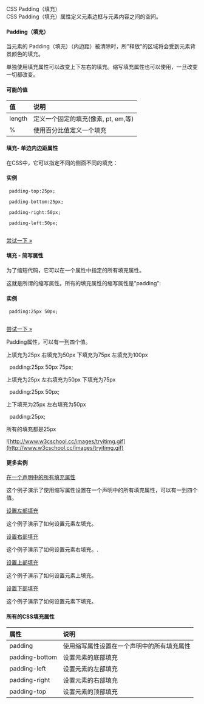  CSS Padding（填充）  
CSS Padding（填充）属性定义元素边框与元素内容之间的空间。

 

#### Padding（填充）

 当元素的 Padding（填充）（内边距）被清除时，所"释放"的区域将会受到元素背景颜色的填充。

 单独使用填充属性可以改变上下左右的填充。缩写填充属性也可以使用，一旦改变一切都改变。

 
#### 可能的值

 

|值|说明|
|:--|:--|
|length|定义一个固定的填充(像素, pt, em,等)|
|%|使用百分比值定义一个填充|





#### 填充- 单边内边距属性

 在CSS中，它可以指定不同的侧面不同的填充：

  
#### 实例

 
```
 padding-top:25px;

 padding-bottom:25px;

 padding-right:50px;

 padding-left:50px;


```
 

[尝试一下 »](http://www.w3cschool.cc/try/try.php?filename=trycss_padding_sides) 

 



#### 填充 - 简写属性

 为了缩短代码，它可以在一个属性中指定的所有填充属性。

 这就是所谓的缩写属性。所有的填充属性的缩写属性是"padding":

  
#### 实例

 
```
 padding:25px 50px;


```
 

[尝试一下 »](http://www.w3cschool.cc/try/try.php?filename=trycss_padding_shorthand) 

 Padding属性，可以有一到四个值。

 
上填充为25px
 右填充为50px
 下填充为75px
 左填充为100px
 
  padding:25px 50px 75px;

 
上填充为25px
 左右填充为50px
 下填充为75px
 
  padding:25px 50px;

 
上下填充为25px
 左右填充为50px
 
  padding:25px;

 
所有的填充都是25px
 

 ![http://www.w3cschool.cc/images/tryitimg.gif](http://www.w3cschool.cc/images/tryitimg.gif)
#### 更多实例

 

 [在一个声明中的所有填充属性](http://www.w3cschool.cc/try/try.php?filename=trycss_padding)

 这个例子演示了使用缩写属性设置在一个声明中的所有填充属性，可以有一到四个值。

 [设置左部填充](http://www.w3cschool.cc/try/try.php?filename=trycss_padding-left)

 这个例子演示了如何设置元素左填充。

 [设置右部填充](http://www.w3cschool.cc/try/try.php?filename=trycss_padding-right)

 这个例子演示了如何设置元素右填充。.

 [设置上部填充](http://www.w3cschool.cc/try/try.php?filename=trycss_padding-top)

 这个例子演示了如何设置元素上填充。

 [设置下部填充](http://www.w3cschool.cc/try/try.php?filename=trycss_padding-bottom)

 这个例子演示了如何设置元素下填充。

 

#### 所有的CSS填充属性

 

|属性|说明|
|:--|:--|
|padding|使用缩写属性设置在一个声明中的所有填充属性|
|padding-bottom|设置元素的底部填充|
|padding-left|设置元素的左部填充|
|padding-right|设置元素的右部填充|
|padding-top|设置元素的顶部填充|



